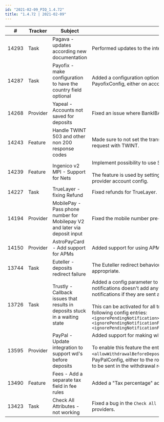 ```yaml
--- 
id: "2021-02-09_PIQ_1.4.72"
title: "1.4.72 | 2021-02-09"
--- 
```



| #     | Tracker  | Subject                                                                     | Description                                                                                                                                                                                                                                                                                                                                                                                                                                                                                                                                                                                                                   |
|-------|----------|-----------------------------------------------------------------------------|-------------------------------------------------------------------------------------------------------------------------------------------------------------------------------------------------------------------------------------------------------------------------------------------------------------------------------------------------------------------------------------------------------------------------------------------------------------------------------------------------------------------------------------------------------------------------------------------------------------------------------|
| 14293 | Task     | Pagava - updates according new documentation                                | Performed updates to the integration according to new documentation.                                                                                                                                                                                                                                                                                                                                                                                                                                                                                                                                                          |
| 14287 | Task     | Payofix - make configuration to have the country field optional             | Added a configuration option that can be used to not send country. Add the following in PayofixConfig, either on account or root level: `<sendCountry>false</sendCountry>`                                                                                                                                                                                                                                                                                                                                                                                                                                                    |
| 14268 | Provider | Yapeal - Accounts not saved for deposits                                    | Fixed an issue where BankIBANDeposit accounts are not saved correctly.                                                                                                                                                                                                                                                                                                                                                                                                                                                                                                                                                        |
| 14243 | Feature  | Handle TWINT 503 and other non 200 response codes                           | Made sure to not set the transaction state to failed when getting unexpected errors on status request with TWINT.                                                                                                                                                                                                                                                                                                                                                                                                                                                                                                             |
| 14239 | Feature  | Ingenico v2 MPI - Support for Nets                                          | Implement possibility to use SBN (Secured By Nets) with Dankort for 3DS2 transactions.<br/><br/>The feature is used by setting `<threeDSDirectoryServer>sbn</threeDSDirectoryServer>` in the provider account config.                                                                                                                                                                                                                                                                                                                                                                                                        |
| 14227 | Task     | TrueLayer - fixing Refund                                                   | Fixed refunds for TrueLayer.                                                                                                                                                                                                                                                                                                                                                                                                                                                                                                                                                                                                  |
| 14194 | Provider | MobilePay - Pass phone number for Mobilepay V2 and later via deposit input  | Fixed the mobile number pre-filling.                                                                                                                                                                                                                                                                                                                                                                                                                                                                                                                                                                                          |
| 14150 | Provider | AstroPayCard - Add support for APMs                                         | Added support for using APMs via AstroPayCard, the solution they call "Pay by Astropay".                                                                                                                                                                                                                                                                                                                                                                                                                                                                                                                                      |
| 13744 | Task     | Euteller - deposits redirect failure                                        | The Euteller redirect behaviour is now standardised to make sure the `pendingUrl` is used when appropriate.                                                                                                                                                                                                                                                                                                                                                                                                                                                                                                                   |
| 13726 | Task     | Trustly - Callback issues that results in deposits stuck in a waiting state | Added a config parameter to make it possible to ignore **pending** notifications. Pending notifications doesn't add any functionality to the transaction and can cause issues with other notifications if they are sent at the same time.<br/><br/>This can be activated for all transactions or for only deposits or withdrawals using the following config entries:<br/>`<ignorePendingNotification>true</ignorePendingNotification>`<br/>`<ignorePendingNotificationForDeposits>true</ignorePendingNotificationForDeposits>`<br/>`<ignorePendingNotificationForWithdrawals>true</ignorePendingNotificationForWithdrawals>` |
| 13595 | Provider | PayPal - Update integration to support wd's before deposits                 | Added support for making withdrawals before deposits with PayPal<br/><br/>To enable this feature the entry `<allowWithdrawalBeforeDeposit>true</allowWithdrawalBeforeDeposit>` has to be added to the PayPalConfig, either to the root level or to a specific account. Also, the user's PayPal email has to be sent in the withdrawal request to PIQ as the `email` parameter.                                                                                                                                                                                                                                                |
| 13490 | Feature  | Fees - Add a separate tax field in fee rules                                | Added a "Tax percentage" action in fee rules.                                                                                                                                                                                                                                                                                                                                                                                                                                                                                                                                                                                 |
| 13423 | Task     | Check All Attributes - not working                                          | Fixed a bug in the `Check All Attributes` condition that causes it to not work for some providers.                                                                                                                                                                                                                                                                                                                                                                                                                                                                                                                            |
